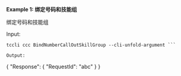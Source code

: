 **Example 1: 绑定号码和技能组**

绑定号码和技能组

Input: 

```
tccli ccc BindNumberCallOutSkillGroup --cli-unfold-argument ```

Output: 
```
{
    "Response": {
        "RequestId": "abc"
    }
}
```


